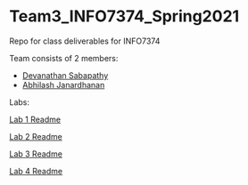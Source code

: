 # Team3_INFO7374_Spring2021
Repo for class deliverables for INFO7374

Team consists of 2 members:

- [Devanathan Sabapathy](https://github.com/sdevanathan95)
- [Abhilash Janardhanan](https://github.com/abhilash-j2)

Labs:

[Lab 1 Readme](https://github.com/abhilash-j2/Team3_INFO7374_Spring2021/blob/main/Labs/Lab1/README.md)

[Lab 2 Readme](https://github.com/abhilash-j2/Team3_INFO7374_Spring2021/blob/main/Labs/Lab2/README.md)

[Lab 3 Readme](https://github.com/abhilash-j2/Team3_INFO7374_Spring2021/blob/main/Labs/Lab3/README.md)

[Lab 4 Readme](https://github.com/abhilash-j2/Team3_INFO7374_Spring2021/blob/main/Labs/Lab4/README.md)
